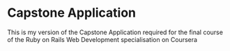 # Capstone Application
This is my version of the Capstone Application required for the final course of the Ruby on Rails Web Development specialisation on Coursera 
